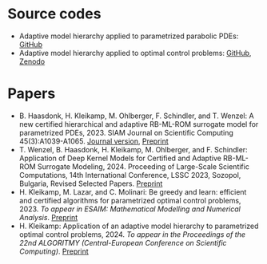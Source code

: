 # Source codes

- Adaptive model hierarchy applied to parametrized parabolic PDEs: [GitHub](https://github.com/ftschindler/paper-2022-certified-adaptive-RB-ML-ROM-hierarchy)
- Adaptive model hierarchy applied to optimal control problems: [GitHub](https://github.com/HenKlei/ADAPTIVE-ML-OPT-CONTROL), [Zenodo](https://zenodo.org/records/10669855)

# Papers

- B. Haasdonk, H. Kleikamp, M. Ohlberger, F. Schindler, and T. Wenzel: A new certified hierarchical and adaptive RB-ML-ROM surrogate model for parametrized PDEs, 2023. SIAM Journal on Scientific Computing 45(3):A1039-A1065. [Journal version](https://epubs.siam.org/doi/10.1137/22M1493318), [Preprint](https://arxiv.org/abs/2204.13454)
- T. Wenzel, B. Haasdonk, H. Kleikamp, M. Ohlberger, and F. Schindler: Application of Deep Kernel Models for Certified and Adaptive RB-ML-ROM Surrogate Modeling, 2024. Proceeding of Large-Scale Scientific Computations, 14th International Conference, LSSC 2023, Sozopol, Bulgaria, Revised Selected Papers. [Preprint](https://arxiv.org/abs/2302.14526)
- H. Kleikamp, M. Lazar, and C. Molinari: Be greedy and learn: efficient and certified algorithms for parametrized optimal control problems, 2023. *To appear in ESAIM: Mathematical Modelling and Numerical Analysis*. [Preprint](https://arxiv.org/abs/2307.15590)
- H. Kleikamp: Application of an adaptive model hierarchy to parametrized optimal control problems, 2024. *To appear in the Proceedings of the 22nd ALGORITMY (Central-European Conference on Scientific Computing)*. [Preprint](https://arxiv.org/abs/2402/...)
